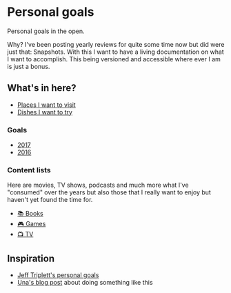 # Personal goals

Personal goals in the open.

Why? I've been posting yearly reviews for quite some time now but did were just that: Snapshots. With this I want to have a living documentation on what I want to accomplish. This being versioned and accessible where ever I am is just a bonus.

## What's in here?

* [Places I want to visit](places.md)
* [Dishes I want to try](dishes.md)

### Goals

* [2017](goals/2017.md)
* [2016](goals/2016.md)

### Content lists

Here are movies, TV shows, podcasts and much more what I've "consumed" over the years but also those that I really want to enjoy but haven't yet found the time for.

* [📚 Books](content-list/books.md)
* [🎮 Games](content-list/games.md)
* [📺 TV](content-list/television.md)

## Inspiration

* [Jeff Triplett's personal goals](https://github.com/jefftriplett/personal-goals)
* [Una's blog post](https://una.im/personal-goals-guide/#%F0%9F%92%81) about doing something like this
